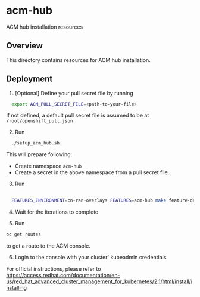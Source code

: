 # acm-hub

ACM hub installation resources

## Overview

This directory contains resources for ACM hub installation.

## Deployment

1. [Optional] Define your pull secret file by running
```bash
  export ACM_PULL_SECRET_FILE=<path-to-your-file>
```
If not defined, a default pull secret file is assumed to be at `/root/openshift_pull.json` 

2. Run 
```bash
  ./setup_acm_hub.sh
```
This will prepare following:
- Create namespace `acm-hub`
- Create a secret in the above namespace from a pull secret file. 

3. Run 
  
```bash
  
  FEATURES_ENVIRONMENT=cn-ran-overlays FEATURES=acm-hub make feature-deploy
```

4. Wait for the iterations to complete

5. Run 
```bash
oc get routes
```
to get a route to the ACM console. 

6. Login to the console with your cluster' kubeadmin credentials

For official instructions, please refer to https://access.redhat.com/documentation/en-us/red_hat_advanced_cluster_management_for_kubernetes/2.1/html/install/installing 